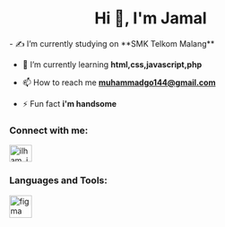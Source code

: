 <h1 align="center">Hi 👋, I'm Jamal</h1>
- ✍️ I’m currently studying on **SMK Telkom Malang**

- 🌱 I’m currently learning **html,css,javascript,php**

- 📫 How to reach me **muhammadgo144@gmail.com**

- ⚡ Fun fact **i'm handsome**

<h3 align="left">Connect with me:</h3>
<p align="left">
<a href="https://instagram.com/ilham_jml785" target="blank"><img align="center" src="https://raw.githubusercontent.com/rahuldkjain/github-profile-readme-generator/master/src/images/icons/Social/instagram.svg" alt="ilham_jml785" height="30" width="40" /></a>
</p>

<h3 align="left">Languages and Tools:</h3>
<p align="left"> <a href="https://www.figma.com/" target="_blank" rel="noreferrer"> <img src="https://www.vectorlogo.zone/logos/figma/figma-icon.svg" alt="figma" width="40" height="40"/> </a> </p>
